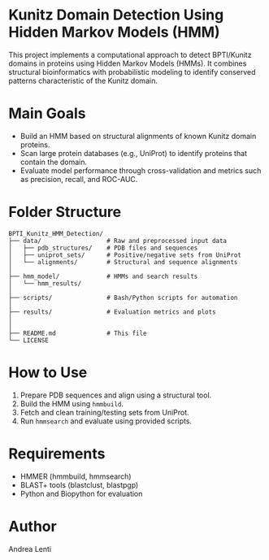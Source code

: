 # Kunitz Domain Detection Using Hidden Markov Models (HMM)

This project implements a computational approach to detect BPTI/Kunitz domains in proteins using Hidden Markov Models (HMMs). It combines structural bioinformatics with probabilistic modeling to identify conserved patterns characteristic of the Kunitz domain.

# Main Goals
- Build an HMM based on structural alignments of known Kunitz domain proteins.
- Scan large protein databases (e.g., UniProt) to identify proteins that contain the domain.
- Evaluate model performance through cross-validation and metrics such as precision, recall, and ROC-AUC.

# Folder Structure
```
BPTI_Kunitz_HMM_Detection/
├── data/                  # Raw and preprocessed input data
│   ├── pdb_structures/    # PDB files and sequences
│   ├── uniprot_sets/      # Positive/negative sets from UniProt
│   └── alignments/        # Structural and sequence alignments
│
├── hmm_model/             # HMMs and search results
│   └── hmm_results/
│
├── scripts/               # Bash/Python scripts for automation
│
├── results/               # Evaluation metrics and plots
│
│
├── README.md              # This file
└── LICENSE
```

# How to Use
1. Prepare PDB sequences and align using a structural tool.
2. Build the HMM using `hmmbuild`.
3. Fetch and clean training/testing sets from UniProt.
4. Run `hmmsearch` and evaluate using provided scripts.

# Requirements
- HMMER (hmmbuild, hmmsearch)
- BLAST+ tools (blastclust, blastpgp)
- Python and Biopython for evaluation

# Author
Andrea Lenti
